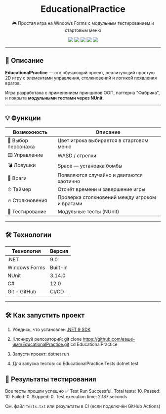 <div align="center">

  <h1>EducationalPractice</h1>
  <p>🎮 Простая игра на Windows Forms с модульным тестированием и стартовым меню</p>

  <a href="#"><img src="https://img.shields.io/badge/version-1.0.0-blue" /></a> 
  <a href="#"><img src="https://img.shields.io/badge/platform-Windows-blue"  /></a>
  <a href="#"><img src="https://img.shields.io/badge/.NET-9.0-red"  /></a>
  <a href="#"><img src="https://img.shields.io/badge/license-MIT-green"  /></a>
  <a href="#"><img src="https://img.shields.io/badge/tests-passed-brightgreen"  /></a>
</div>

---

## 🧩 Описание

**EducationalPractice** — это обучающий проект, реализующий простую 2D игру с элементами управления, столкновений и логикой появления врагов.

Игра разработана с применением принципов ООП, паттерна "Фабрика", и покрыта **модульными тестами через NUnit**.


---

## 💡 Функции 

| Возможность        | Описание |
|--------------------|----------|
| 🎨 Выбор персонажа | Цвет игрока выбирается в стартовом меню |
| ⌨️ Управление      | WASD / стрелки |
| 💣 Ловушки         | Space — установка бомбы |
| 🤖 Враги           | Появляются случайно и двигаются хаотично |
| ⏱ Таймер           | Отсчёт времени и завершение игры |
| 🔥 Столкновения     | Проверка столкновений между игроком и врагами |
| 🧪 Тестирование     | Модульные тесты (NUnit) |

---

## 🛠 Технологии

| Технология       | Версия   |
|------------------|----------|
| .NET             | 9.0      |
| Windows Forms    | Built-in |
| NUnit            | 3.14.0   |
| C#               | 12.0     |
| Git + GitHub     | CI/CD    |

---

## 🛠 Как запустить проект

1. Убедись, что установлен [.NET 9 SDK](https://dotnet.microsoft.com/download/dotnet/9.0) 
2. Клонируй репозиторий:
   git clone https://github.com/ваше-имя/EducationalPractice.git 
   cd EducationalPractice

3. Запусти проект:
   dotnet run

4. Для запуска тестов:
   cd EducationalPractice.Tests
   dotnet test

## 🧪 Результаты тестирования

Все тесты прошли успешно ✅
Test Run Successful.
Total tests: 10. Passed: 10. Failed: 0. Skipped: 0.
Test execution time: 2.187 seconds

См. файл `Tests.txt` или результаты в CI (если подключён GitHub Actions)
